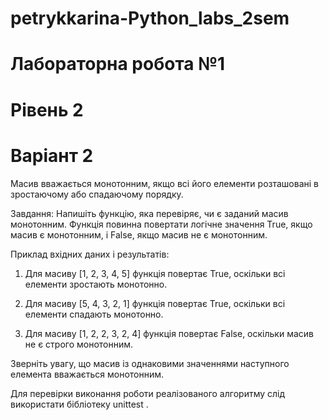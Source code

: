 # petrykkarina-Python_labs_2sem
# Лабораторна робота №1 
# Рівень 2
# Варіант 2

Масив вважається монотонним, якщо всі його елементи розташовані в зростаючому або спадаючому порядку.

Завдання: Напишіть функцію, яка перевіряє, чи є заданий масив монотонним. Функція повинна повертати логічне значення True, якщо масив є монотонним, і False, якщо масив не є монотонним.

Приклад вхідних даних і результатів:

1. Для масиву [1, 2, 3, 4, 5] функція повертає True, оскільки всі елементи зростають монотонно.

2. Для масиву [5, 4, 3, 2, 1] функція повертає True, оскільки всі елементи спадають монотонно.

3. Для масиву [1, 2, 2, 3, 2, 4] функція повертає False, оскільки масив не є строго монотонним.

Зверніть увагу, що масив із однаковими значеннями наступного елемента вважається монотонним.

Для перевірки виконання роботи реалізованого алгоритму слід використати бібліотеку unittest .

